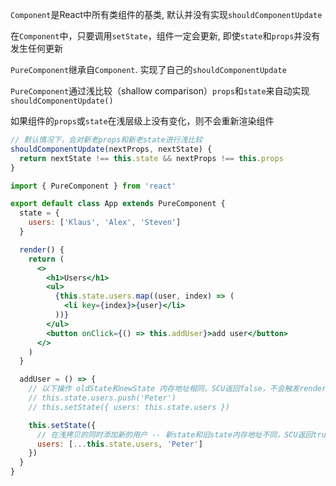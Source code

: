 `Component`是React中所有类组件的基类,  默认并没有实现`shouldComponentUpdate`

在`Component`中，只要调用`setState`，组件一定会更新, 即使`state`和`props`并没有发生任何更新



`PureComponent`继承自`Component`. 实现了自己的`shouldComponentUpdate`

`PureComponent`通过浅比较（shallow comparison）`props`和`state`来自动实现`shouldComponentUpdate()`

如果组件的`props`或`state`在浅层级上没有变化，则不会重新渲染组件



```js
// 默认情况下，会对新老props和新老state进行浅比较
shouldComponentUpdate(nextProps, nextState) {
  return nextState !== this.state && nextProps !== this.props
}
```

```jsx
import { PureComponent } from 'react'

export default class App extends PureComponent {
  state = {
    users: ['Klaus', 'Alex', 'Steven']
  }

  render() {
    return (
      <>
        <h1>Users</h1>
        <ul>
          {this.state.users.map((user, index) => (
            <li key={index}>{user}</li>
          ))}
        </ul>
        <button onClick={() => this.addUser}>add user</button>
      </>
    )
  }

  addUser = () => {
    // 以下操作 oldState和newState 内存地址相同，SCU返回false，不会触发render
    // this.state.users.push('Peter')
    // this.setState({ users: this.state.users })

    this.setState({
      // 在浅拷贝的同时添加新的用户 -- 新state和旧state内存地址不同，SCU返回true，触发render
      users: [...this.state.users, 'Peter']
    })
  }
}
```